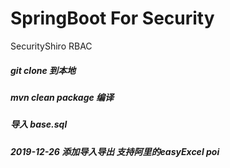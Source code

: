 # SpringBoot  For  Security
SecurityShiro
RBAC 
##### git clone  到本地 
##### mvn clean package 编译  
##### 导入 base.sql 

##### 2019-12-26  添加导入导出  支持阿里的easyExcel   poi
#####